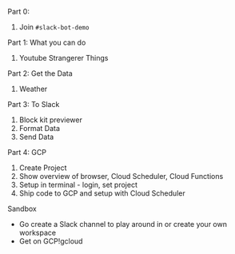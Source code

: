 Part 0:
1. Join `#slack-bot-demo`

Part 1: What you can do
1. Youtube Strangerer Things

Part 2: Get the Data
1. Weather

Part 3: To Slack
1. Block kit previewer
2. Format Data
3. Send Data

Part 4: GCP
1. Create Project
2. Show overview of browser, Cloud Scheduler, Cloud Functions
3. Setup in terminal - login, set project
3. Ship code to GCP and setup with Cloud Scheduler

Sandbox
- Go create a Slack channel to play around in or create your own workspace
- Get on GCP!gcloud